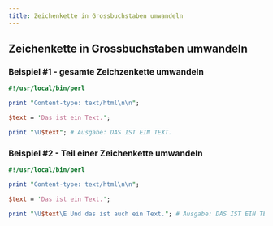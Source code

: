 ```yaml
---
title: Zeichenkette in Grossbuchstaben umwandeln
---
```


## Zeichenkette in Grossbuchstaben umwandeln

### Beispiel #1 - gesamte Zeichzenkette umwandeln

```perl
#!/usr/local/bin/perl

print "Content-type: text/html\n\n";

$text = 'Das ist ein Text.';

print "\U$text"; # Ausgabe: DAS IST EIN TEXT.
```

### Beispiel #2 - Teil einer Zeichenkette umwandeln

```perl
#!/usr/local/bin/perl

print "Content-type: text/html\n\n";

$text = 'Das ist ein Text.';

print "\U$text\E Und das ist auch ein Text."; # Ausgabe: DAS IST EIN TEXT. Und das ist auch ein Text.
```
